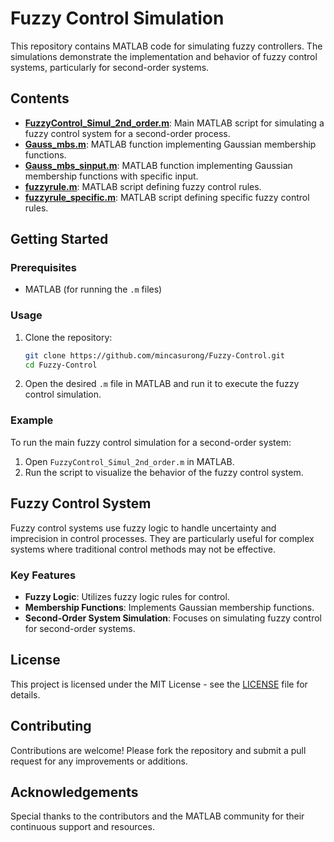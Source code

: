 # Fuzzy Control Simulation

This repository contains MATLAB code for simulating fuzzy controllers. The simulations demonstrate the implementation and behavior of fuzzy control systems, particularly for second-order systems.

## Contents

- **[FuzzyControl_Simul_2nd_order.m](FuzzyControl_Simul_2nd_order.m)**: Main MATLAB script for simulating a fuzzy control system for a second-order process.
- **[Gauss_mbs.m](Gauss_mbs.m)**: MATLAB function implementing Gaussian membership functions.
- **[Gauss_mbs_sinput.m](Gauss_mbs_sinput.m)**: MATLAB function implementing Gaussian membership functions with specific input.
- **[fuzzyrule.m](fuzzyrule.m)**: MATLAB script defining fuzzy control rules.
- **[fuzzyrule_specific.m](fuzzyrule_specific.m)**: MATLAB script defining specific fuzzy control rules.

## Getting Started

### Prerequisites

- MATLAB (for running the `.m` files)

### Usage

1. Clone the repository:
    ```bash
    git clone https://github.com/mincasurong/Fuzzy-Control.git
    cd Fuzzy-Control
    ```

2. Open the desired `.m` file in MATLAB and run it to execute the fuzzy control simulation.

### Example

To run the main fuzzy control simulation for a second-order system:
1. Open `FuzzyControl_Simul_2nd_order.m` in MATLAB.
2. Run the script to visualize the behavior of the fuzzy control system.

## Fuzzy Control System

Fuzzy control systems use fuzzy logic to handle uncertainty and imprecision in control processes. They are particularly useful for complex systems where traditional control methods may not be effective.

### Key Features

- **Fuzzy Logic**: Utilizes fuzzy logic rules for control.
- **Membership Functions**: Implements Gaussian membership functions.
- **Second-Order System Simulation**: Focuses on simulating fuzzy control for second-order systems.

## License

This project is licensed under the MIT License - see the [LICENSE](LICENSE) file for details.

## Contributing

Contributions are welcome! Please fork the repository and submit a pull request for any improvements or additions.

## Acknowledgements

Special thanks to the contributors and the MATLAB community for their continuous support and resources.
